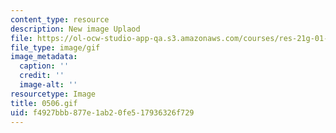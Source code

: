 ```yaml
---
content_type: resource
description: New image Uplaod
file: https://ol-ocw-studio-app-qa.s3.amazonaws.com/courses/res-21g-01-kana-spring-2010/f4927bbb877e1ab20fe517936326f729_0506.gif
file_type: image/gif
image_metadata:
  caption: ''
  credit: ''
  image-alt: ''
resourcetype: Image
title: 0506.gif
uid: f4927bbb-877e-1ab2-0fe5-17936326f729
---
```


